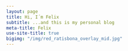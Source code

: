 ```yaml
---
layout: page
title: Hi, I´m Felix
subtitle: ...and this is my personal blog
meta-title: Felix
use-site-title: true
bigimg: "/img/red_ratisbona_overlay_mid.jpg"
---
```

<link rel="canonical" href="{{ site.url }}{{ page.url }}" />
